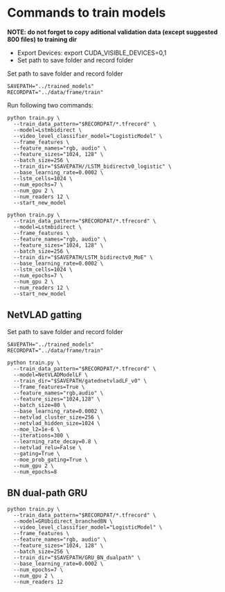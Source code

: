 
# Commands to train models


**NOTE: do not forget to copy aditional validation data (except suggested 800 files) to training dir**

-  Export Devices: export CUDA_VISIBLE_DEVICES=0,1
-  Set path to save folder and record folder

Set path to save folder and record folder
```
SAVEPATH="../trained_models"
RECORDPAT="../data/frame/train"
```

Run following two commands:
```
python train.py \
  --train_data_pattern="$RECORDPAT/*.tfrecord" \
  --model=Lstmbidirect \
  --video_level_classifier_model="LogisticModel" \
  --frame_features \
  --feature_names="rgb, audio" \
  --feature_sizes="1024, 128" \
  --batch_size=256 \
  --train_dir="$SAVEPATH//LSTM_bidirectv0_logistic" \
  --base_learning_rate=0.0002 \
  --lstm_cells=1024 \
  --num_epochs=7 \
  --num_gpu 2 \
  --num_readers 12 \
  --start_new_model
```

```
python train.py \
  --train_data_pattern="$RECORDPAT/*.tfrecord" \
  --model=Lstmbidirect \
  --frame_features \
  --feature_names="rgb, audio" \
  --feature_sizes="1024, 128" \
  --batch_size=256 \
  --train_dir="$SAVEPATH/LSTM_bidirectv0_MoE" \
  --base_learning_rate=0.0002 \
  --lstm_cells=1024 \
  --num_epochs=7 \
  --num_gpu 2 \
  --num_readers 12 \
  --start_new_model
```


## NetVLAD gatting 

Set path to save folder and record folder

```
SAVEPATH="../trained_models"
RECORDPAT="../data/frame/train"
```

```
python train.py \
  --train_data_pattern="$RECORDPAT/*.tfrecord" \
  --model=NetVLADModelLF \
  --train_dir="$SAVEPATH/gatednetvladLF_v0" \
  --frame_features=True \
  --feature_names="rgb,audio" \
  --feature_sizes="1024,128" \
  --batch_size=80 \
  --base_learning_rate=0.0002 \
  --netvlad_cluster_size=256 \
  --netvlad_hidden_size=1024 \
  --moe_l2=1e-6 \
  --iterations=300 \
  --learning_rate_decay=0.8 \
  --netvlad_relu=False \
  --gating=True \
  --moe_prob_gating=True \
  --num_gpu 2 \
  --num_epochs=8
```

## BN dual-path GRU 
```
python train.py \
  --train_data_pattern="$RECORDPAT/*.tfrecord" \
  --model=GRUbidirect_branchedBN \
  --video_level_classifier_model="LogisticModel" \
  --frame_features \
  --feature_names="rgb, audio" \
  --feature_sizes="1024, 128" \
  --batch_size=256 \
  --train_dir="$SAVEPATH/GRU_BN_dualpath" \
  --base_learning_rate=0.0002 \
  --num_epochs=7 \
  --num_gpu 2 \
  --num_readers 12
```
